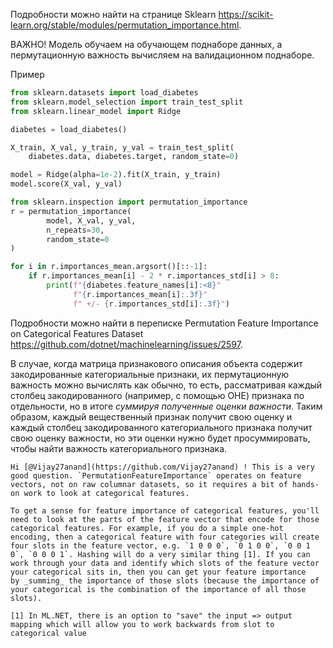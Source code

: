 Подробности можно найти на странице Sklearn https://scikit-learn.org/stable/modules/permutation_importance.html.

ВАЖНО! Модель обучаем на обучающем поднаборе данных, а пермутационную важность вычисляем на валидационном поднаборе.

Пример
```python
from sklearn.datasets import load_diabetes
from sklearn.model_selection import train_test_split
from sklearn.linear_model import Ridge

diabetes = load_diabetes()

X_train, X_val, y_train, y_val = train_test_split(
    diabetes.data, diabetes.target, random_state=0)

model = Ridge(alpha=1e-2).fit(X_train, y_train)
model.score(X_val, y_val)
```

```python
from sklearn.inspection import permutation_importance
r = permutation_importance(
		model, X_val, y_val,
        n_repeats=30,
        random_state=0
)

for i in r.importances_mean.argsort()[::-1]:
    if r.importances_mean[i] - 2 * r.importances_std[i] > 0:
        print(f"{diabetes.feature_names[i]:<8}"
              f"{r.importances_mean[i]:.3f}"
              f" +/- {r.importances_std[i]:.3f}")
```

Подробности можно найти в переписке Permutation Feature Importance on Categorical Features Dataset https://github.com/dotnet/machinelearning/issues/2597.

В случае, когда матрица признакового описания объекта содержит закодированные категориальные признаки, их пермутационную важность можно вычислять как обычно, то есть, рассматривая каждый столбец закодированного (например, с помощью OHE) признака по отдельности, но в итоге _суммируя полученные оценки важности_. Таким образом, каждый вещественный признак получит свою оценку и каждый столбец закодированного категориального признака получит свою оценку важности, но эти оценки нужно будет просуммировать, чтобы найти важность категориального признака.
```
Hi [@Vijay27anand](https://github.com/Vijay27anand) ! This is a very good question. `PermutationFeatureImportance` operates on feature vectors, not on raw columnar datasets, so it requires a bit of hands-on work to look at categorical features.

To get a sense for feature importance of categorical features, you'll need to look at the parts of the feature vector that encode for those categorical features. For example, if you do a simple one-hot encoding, then a categorical feature with four categories will create four slots in the feature vector, e.g. `1 0 0 0`, `0 1 0 0`, `0 0 1 0`, `0 0 0 1`. Hashing will do a very similar thing [1]. If you can work through your data and identify which slots of the feature vector your categorical sits in, then you can get your feature importance by _summing_ the importance of those slots (because the importance of your categorical is the combination of the importance of all those slots).

[1] In ML.NET, there is an option to "save" the input => output mapping which will allow you to work backwards from slot to categorical value
```